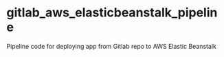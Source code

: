 # gitlab_aws_elasticbeanstalk_pipeline
Pipeline code for deploying app from Gitlab repo to AWS Elastic Beanstalk
